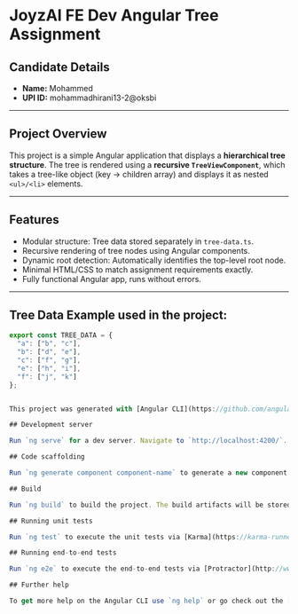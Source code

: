 # JoyzAI FE Dev Angular Tree Assignment

## Candidate Details
- **Name:** Mohammed
- **UPI ID:** mohammadhirani13-2@oksbi

---

## Project Overview
This project is a simple Angular application that displays a **hierarchical tree structure**. The tree is rendered using a **recursive `TreeViewComponent`**, which takes a tree-like object (key → children array) and displays it as nested `<ul>/<li>` elements.

---

## Features
- Modular structure: Tree data stored separately in `tree-data.ts`.
- Recursive rendering of tree nodes using Angular components.
- Dynamic root detection: Automatically identifies the top-level root node.
- Minimal HTML/CSS to match assignment requirements exactly.
- Fully functional Angular app, runs without errors.

---

## Tree Data Example used in the project:
```ts
export const TREE_DATA = {
  "a": ["b", "c"],
  "b": ["d", "e"],
  "c": ["f", "g"],
  "e": ["h", "i"],
  "f": ["j", "k"]
};


This project was generated with [Angular CLI](https://github.com/angular/angular-cli) version 10.2.4.

## Development server

Run `ng serve` for a dev server. Navigate to `http://localhost:4200/`. The app will automatically reload if you change any of the source files.

## Code scaffolding

Run `ng generate component component-name` to generate a new component. You can also use `ng generate directive|pipe|service|class|guard|interface|enum|module`.

## Build

Run `ng build` to build the project. The build artifacts will be stored in the `dist/` directory. Use the `--prod` flag for a production build.

## Running unit tests

Run `ng test` to execute the unit tests via [Karma](https://karma-runner.github.io).

## Running end-to-end tests

Run `ng e2e` to execute the end-to-end tests via [Protractor](http://www.protractortest.org/).

## Further help

To get more help on the Angular CLI use `ng help` or go check out the [Angular CLI Overview and Command Reference](https://angular.io/cli) page.
